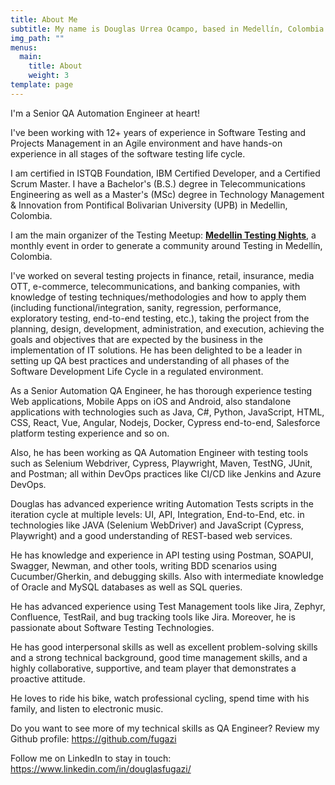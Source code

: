 ```yaml
---
title: About Me
subtitle: My name is Douglas Urrea Ocampo, based in Medellín, Colombia
img_path: ""
menus:
  main:
    title: About
    weight: 3
template: page
---
```

I'm a Senior QA Automation Engineer at heart!

I've been working with 12+ years of experience in Software Testing and Projects Management in an Agile environment and have hands-on experience in all stages of the software testing life cycle.

I am certified in ISTQB Foundation, IBM Certified Developer, and a Certified Scrum Master. I have a Bachelor's (B.S.) degree in Telecommunications Engineering as well as a Master's (MSc) degree in Technology Management & Innovation from Pontifical Bolivarian University (UPB) in Medellin, Colombia.

I am the main organizer of the Testing Meetup: **[Medellin Testing Nights](https://www.meetup.com/es-ES/Medellin-Testing-Night/)**, a monthly event in order to generate a community around Testing in Medellín, Colombia.

I've worked on several testing projects in finance, retail, insurance, media OTT, e-commerce, telecommunications, and banking companies, with knowledge of testing techniques/methodologies and how to apply them (including functional/integration, sanity, regression, performance, exploratory testing, end-to-end testing, etc.), taking the project from the planning, design, development, administration, and execution, achieving the goals and objectives that are expected by the business in the implementation of IT solutions. He has been delighted to be a leader in setting up QA best practices and understanding of all phases of the Software Development Life Cycle in a regulated environment. 

As a Senior Automation QA Engineer, he has thorough experience testing Web applications, Mobile Apps on iOS and Android, also standalone applications with technologies such as Java, C#, Python, JavaScript, HTML, CSS, React, Vue, Angular, Nodejs, Docker, Cypress end-to-end, Salesforce platform testing experience and so on.

Also, he has been working as QA Automation Engineer with testing tools such as Selenium Webdriver, Cypress, Playwright, Maven, TestNG, JUnit, and Postman; all within DevOps practices like CI/CD like Jenkins and Azure DevOps.

Douglas has advanced experience writing Automation Tests scripts in the iteration cycle at multiple levels: UI, API, Integration, End-to-End, etc. in technologies like JAVA (Selenium WebDriver) and JavaScript (Cypress, Playwright) and a good understanding of REST-based web services.

He has knowledge and experience in API testing using Postman, SOAPUI, Swagger, Newman, and other tools, writing BDD scenarios using Cucumber/Gherkin, and debugging skills. Also with intermediate knowledge of Oracle and MySQL databases as well as SQL queries.

He has advanced experience using Test Management tools like Jira, Zephyr, Confluence, TestRail, and bug tracking tools like Jira. Moreover, he is passionate about Software Testing Technologies.

He has good interpersonal skills as well as excellent problem-solving skills and a strong technical background, good time management skills, and a highly collaborative, supportive, and team player that demonstrates a proactive attitude.

He loves to ride his bike, watch professional cycling, spend time with his family, and listen to electronic music.

Do you want to see more of my technical skills as QA Engineer?
Review my Github profile: <https://github.com/fugazi>

Follow me on LinkedIn to stay in touch: <https://www.linkedin.com/in/douglasfugazi/>